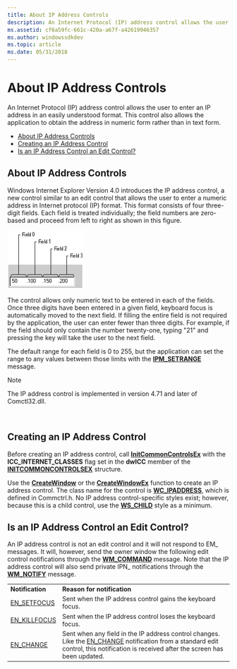 ```yaml
---
title: About IP Address Controls
description: An Internet Protocol (IP) address control allows the user to enter an IP address in an easily understood format.
ms.assetid: cf6a59fc-661c-420a-a67f-a42619946357
ms.author: windowssdkdev
ms.topic: article
ms.date: 05/31/2018
---
```


# About IP Address Controls

An Internet Protocol (IP) address control allows the user to enter an IP address in an easily understood format. This control also allows the application to obtain the address in numeric form rather than in text form.

-   [About IP Address Controls](#about-ip-address-controls)
-   [Creating an IP Address Control](#creating-an-ip-address-control)
-   [Is an IP Address Control an Edit Control?](#is-an-ip-address-control-an-edit-control)

## About IP Address Controls

Windows Internet Explorer Version 4.0 introduces the IP address control, a new control similar to an edit control that allows the user to enter a numeric address in Internet protocol (IP) format. This format consists of four three-digit fields. Each field is treated individually; the field numbers are zero-based and proceed from left to right as shown in this figure.

![diagram showing values in each of the four fields of an ip address control](images/ipa-scrn.png)

The control allows only numeric text to be entered in each of the fields. Once three digits have been entered in a given field, keyboard focus is automatically moved to the next field. If filling the entire field is not required by the application, the user can enter fewer than three digits. For example, if the field should only contain the number twenty-one, typing "21" and pressing the key will take the user to the next field.

The default range for each field is 0 to 255, but the application can set the range to any values between those limits with the [**IPM\_SETRANGE**](ipm-setrange.md) message.

> [!Note]  
> The IP address control is implemented in version 4.71 and later of Comctl32.dll.

 

## Creating an IP Address Control

Before creating an IP address control, call [**InitCommonControlsEx**](/windows/desktop/api/Commctrl/nf-commctrl-initcommoncontrolsex) with the **ICC\_INTERNET\_CLASSES** flag set in the **dwICC** member of the [**INITCOMMONCONTROLSEX**](/windows/desktop/api/Commctrl/ns-commctrl-taginitcommoncontrolsex) structure.

Use the [**CreateWindow**](https://msdn.microsoft.com/library/windows/desktop/ms632679) or the [**CreateWindowEx**](https://msdn.microsoft.com/library/windows/desktop/ms632680) function to create an IP address control. The class name for the control is [**WC\_IPADDRESS**](common-control-window-classes.md), which is defined in Commctrl.h. No IP address control-specific styles exist; however, because this is a child control, use the [**WS\_CHILD**](https://msdn.microsoft.com/library/windows/desktop/ms632600#ws-child) style as a minimum.

## Is an IP Address Control an Edit Control?

An IP address control is not an edit control and it will not respond to EM\_ messages. It will, however, send the owner window the following edit control notifications through the [**WM\_COMMAND**](https://msdn.microsoft.com/library/windows/desktop/ms647591) message. Note that the IP address control will also send private IPN\_ notifications through the [**WM\_NOTIFY**](wm-notify.md) message.



|                                   |                                                                                                                                                                                                         |
|-----------------------------------|---------------------------------------------------------------------------------------------------------------------------------------------------------------------------------------------------------|
| **Notification**                  | **Reason for notification**                                                                                                                                                                             |
| [EN\_SETFOCUS](en-setfocus.md)   | Sent when the IP address control gains the keyboard focus.                                                                                                                                              |
| [EN\_KILLFOCUS](en-killfocus.md) | Sent when the IP address control loses the keyboard focus.                                                                                                                                              |
| [EN\_CHANGE](en-change.md)       | Sent when any field in the IP address control changes. Like the [EN\_CHANGE](en-change.md) notification from a standard edit control, this notification is received after the screen has been updated. |



 

 

 




